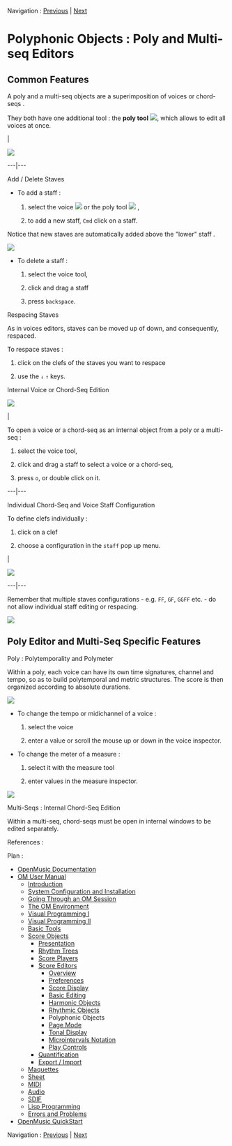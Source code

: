 Navigation : [Previous](Editor-Rhythm "page précédente\(Rhythmic
Objects\)") | [Next](Editor-PageMode "Next\(Page
Mode\)")


# Polyphonic Objects : Poly and Multi-seq Editors

## Common Features

A  poly and a  multi-seq objects are a superimposition of  voices or  chord-
seqs .

They both have one additional tool : the  **poly tool**
![](../res/polytool_icon.png), which allows to edit all voices at once.

|

![](../res/editpoly.png)  
  
---|---  
  
Add / Delete Staves

  * To add a staff : 

    1. select the voice ![](../res/voicet_icon.png) or the poly tool ![](../res/polytool_icon.png) ,

    2. to add a new staff, `Cmd` click on a staff.

Notice that new staves are automatically added  above the "lower" staff .

![](../res/addstaff.png)

  * To delete a staff :

    1. select the voice tool,

    2. click and drag a staff 

    3. press `backspace`.

Respacing Staves

As in voices editors, staves can be moved up of down, and consequently,
respaced.

To respace staves :

  1. click on the clefs of the staves you want to respace

  2. use the `↓` `↑` keys.

Internal Voice or Chord-Seq Edition

![](../res/internalvoice.png)

|

To open a  voice or a  chord-seq as an internal object from a  poly or a
multi-seq  :

  1. select the voice tool,

  2. click and drag a staff to select a voice or a chord-seq,

  3. press `o`, or double click on it. 

  
  
---|---  
  
Individual Chord-Seq and Voice Staff Configuration

To define clefs individually :

  1. click on a clef

  2. choose a configuration in the `staff` pop up menu. 

|

![](../res/select.png)  
  
---|---  
  
Remember that multiple staves configurations - e.g. `FF`, `GF`, `GGFF` etc. -
do not allow individual staff editing or respacing.

![](../res/multiple.png)

## Poly Editor and Multi-Seq Specific Features

Poly : Polytemporality and Polymeter

Within a  poly, each voice can have its own time signatures, channel and
tempo, so as to build polytemporal and metric structures. The score is then
organized according to absolute durations.

![](../res/polypoly1_scr.png)

  * To change the tempo or midichannel of a  voice :

    1. select the voice

    2. enter a value or scroll the mouse up or down in the voice inspector.

  * To change the meter of a measure :

    1. select it with the measure tool

    2. enter values in the measure inspector.

![](../res/changetempo.png)

Multi-Seqs : Internal Chord-Seq Edition

Within a multi-seq, chord-seqs must be open in internal windows to be edited
separately.

References :

Plan :

  * [OpenMusic Documentation](OM-Documentation)
  * [OM User Manual](OM-User-Manual)
    * [Introduction](00-Sommaire)
    * [System Configuration and Installation](Installation)
    * [Going Through an OM Session](Goingthrough)
    * [The OM Environment](Environment)
    * [Visual Programming I](BasicVisualProgramming)
    * [Visual Programming II](AdvancedVisualProgramming)
    * [Basic Tools](BasicObjects)
    * [Score Objects](ScoreObjects)
      * [Presentation](Score-Objects-Intro)
      * [Rhythm Trees](RT)
      * [Score Players](ScorePlayer)
      * [Score Editors](ScoreEditors)
        * [Overview](Editor-Overview)
        * [Preferences](Editors-Prefs)
        * [Score Display](Editor-Display)
        * [Basic Editing](Editor-Basics)
        * [Harmonic Objects](Harmonic-Obj-Editor)
        * [Rhythmic Objects](Editor-Rhythm)
        * Polyphonic Objects
        * [Page Mode](Editor-PageMode)
        * [Tonal Display](Editor-Tonality)
        * [Microintervals Notation](Editor-Microintervals)
        * [Play Controls](Editor-Play)
      * [Quantification](Quantification)
      * [Export / Import](ImportExport)
    * [Maquettes](Maquettes)
    * [Sheet](Sheet)
    * [MIDI](MIDI)
    * [Audio](Audio)
    * [SDIF](SDIF)
    * [Lisp Programming](Lisp)
    * [Errors and Problems](errors)
  * [OpenMusic QuickStart](QuickStart-Chapters)

Navigation : [Previous](Editor-Rhythm "page précédente\(Rhythmic
Objects\)") | [Next](Editor-PageMode "Next\(Page
Mode\)")

